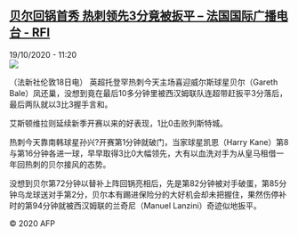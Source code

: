 <!--1603101273000-->
[贝尔回锅首秀 热刺领先3分竟被扳平 – 法国国际广播电台 - RFI](http://www.rfi.fr//cn/contenu/20201019-%E8%B4%9D%E5%B0%94%E5%9B%9E%E9%94%85%E9%A6%96%E7%A7%80-%E7%83%AD%E5%88%BA%E9%A2%86%E5%85%883%E5%88%86%E7%AB%9F%E8%A2%AB%E6%89%B3%E5%B9%B3)
------

<div>19/10/2020 - 11:20</div><img src="https://s.rfi.fr/media/display/479c49e4-11ef-11eb-90f2-005056bff430/w:310/p:16x9/spo0002b.201019172005.jpg"><div class="t-content__body u-clearfix"><p>（法新社伦敦18日电）    英超托登罕热刺今天主场喜迎威尔斯球星贝尔（Gareth Bale）凤还巢，没想到竟在最后10多分钟里被西汉姆联队连超带赶扳平3分落后，最后两队就以3比3握手言和。</p><p>    艾斯顿维拉则延续新季开赛以来的好表现，1比0击败列斯特城。</p><p>    热刺今天靠南韩球星孙兴?开赛第1分钟就破门，当家球星凯恩（Harry Kane）第8与第16分钟各进一球，早早取得3比0大幅领先，大有以血洗对手为从皇马租借一年回热刺的贝尔接风的态势。</p><p>    没想到贝尔第72分钟以替补上阵回锅亮相后，先是第82分钟被对手破蛋，第85分钟乌龙球送对手第2分，贝尔本有踢进保险分的大好机会却未把握住，果然伤停补时的第94分钟就被西汉姆联的兰奇尼（Manuel Lanzini）奇迹似地扳平。</p><p class="t-copyright">© 2020 AFP</p>        </div>
